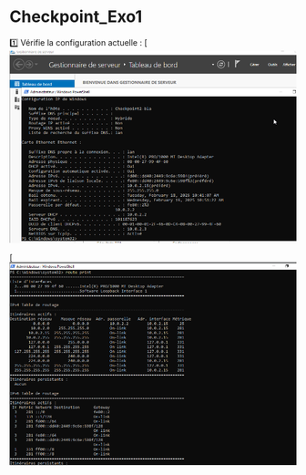 # Checkpoint_Exo1
1️⃣ Vérifie la configuration actuelle :
[![verif_config](https://github.com/fcisse-c/Checkpoint_Exo1/blob/main/verif_config.png)

[![route_print](https://github.com/fcisse-c/Checkpoint_Exo1/blob/main/route_print.png)

